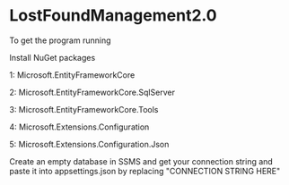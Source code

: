 # LostFoundManagement2.0
To get the program running


Install NuGet packages

1: Microsoft.EntityFrameworkCore

2: Microsoft.EntityFrameworkCore.SqlServer

3: Microsoft.EntityFrameworkCore.Tools

4: Microsoft.Extensions.Configuration

5: Microsoft.Extensions.Configuration.Json


Create an empty database in SSMS and get your connection string and paste it into appsettings.json by replacing "CONNECTION STRING HERE"